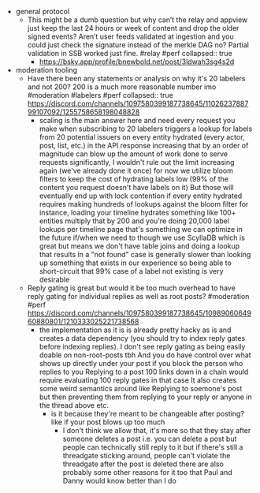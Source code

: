 - general protocol
	- This might be a dumb question but why can’t the relay and appview just keep the last 24 hours or week of content and drop the older signed events? Aren’t user feeds validated at ingestion and you could just check the signature instead of the merkle DAG no? Partial validation in SSB worked just fine. #relay #perf
	  collapsed:: true
		- https://bsky.app/profile/bnewbold.net/post/3ldwah3sg4s2d
- moderation tooling
	- Have there been any statements or analysis on why it's 20 labelers and not 200? 200 is a much more reasonable number imo #moderation #labelers #perf
	  collapsed:: true
	  https://discord.com/channels/1097580399187738645/1102623788799107092/1255758658198048828
		- scaling is the main answer here and need
		  every request you make when subscribing to 20 labelers triggers a lookup for labels from 20 potential issuers on every entity hydrated (every actor, post, list, etc.) in the API response
		  increasing that by an order of magnitude can blow up the amount of work done to serve requests significantly, I wouldn't rule out the limit increasing again (we've already done it once)
		  for now we utilize bloom filters to keep the cost of hydrating labels low (99% of the content you request doesn't have labels on it)
		  But those will eventually end up with lock contention if every entity hydrated requires making hundreds of lookups against the bloom filter 
		  for instance, loading your timeline hydrates something like 100+ entities
		  multiply that by 200 and you're doing 20,000 label lookups per timeline page
		  that's something we can optimize in the future if/when we need to though
		  we use ScyllaDB which is great but means we don't have table joins and doing a lookup that results in a "not found" case is generally slower than looking up something that exists in our experience
		  so being able to short-circuit that 99% case of a label not existing is very desirable
	- Reply gating is great but would it be too much overhead to have reply gating for individual replies as well as root posts? #moderation #perf 
	  https://discord.com/channels/1097580399187738645/1098906064960880801/1210333025221738568
		- the implementation as it is is already pretty hacky as is and creates a data dependency (you should try to index reply gates before indexing replies). I don't see reply gating as being easily doable on non-root-posts tbh
		  And you do have control over what shows up directly under your post if you block the person who replies to you
		  Replying to a post 100 links down in a chain would require evaluating 100 reply gates in that case
		  It also creates some weird semantics around like
		  Replying to soemone's post but then preventing them from replying to your reply
		  or anyone in the thread above etc.
			- is it because they're meant to be changeable after posting? like if your post blows up too much
				- I don't think we allow that, it's more so that they stay after someone deletes a post
				  i.e. you can delete a post but people can technically still reply to it
				  but if there's still a threadgate sticking around, people can't violate the threadgate after the post is deleted
				  there are also probably some other reasons for it too that Paul and Danny would know better than I do